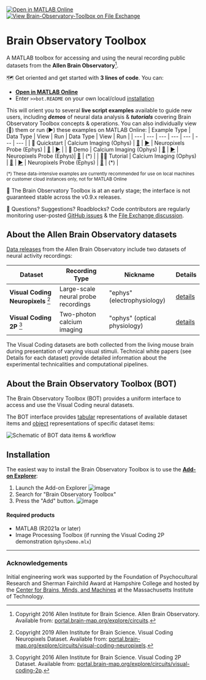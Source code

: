 [![Open in MATLAB Online](https://www.mathworks.com/images/responsive/global/open-in-matlab-online.svg)](https://matlab.mathworks.com/open/github/v1?repo=emeyers/Brain-Observatory-Toolbox&file=%2Bbot/%2binternal/README.mlx)  [![View Brain-Observatory-Toolbox on File Exchange](https://www.mathworks.com/matlabcentral/images/matlab-file-exchange.svg)](https://www.mathworks.com/matlabcentral/fileexchange/90900-brain-observatory-toolbox)

# Brain Observatory Toolbox
A MATLAB toolbox for accessing and using the neural recording public datasets from the **Allen Brain Observatory**[^1]. 

🗺️ Get oriented and get started with **3 lines of code**. You can:
* [**Open in MATLAB Online**](https://matlab.mathworks.com/open/github/v1?repo=emeyers/Brain-Observatory-Toolbox&file=%2Bbot/%2binternal/README.mlx)
* Enter `>>bot.README` on your own local/cloud [installation](#Installation)

This will orient you to several **live script examples** available to guide new users, including **_demos_** of neural data analysis & **_tutorials_** covering Brain Observatory Toolbox concepts & operations. You can also individually view (:eyes:) them or run (:arrow_forward:) these examples on MATLAB Online:
| Example Type | Data Type | View | Run | Data Type | View | Run | 
| --- | --- | --- | --- | --- | --- | --- |
| :rocket: Quickstart | Calcium Imaging (Ophys) | [:eyes:][OphysQuickstart] | [:arrow_forward:](https://matlab.mathworks.com/open/github/v1?repo=emeyers/Brain-Observatory-Toolbox&file=%2Bbot/quickstarts/OphysQuickstart.mlx) | Neuropixels Probe (Ephys) | [:eyes:][EphysQuickstart] | [:arrow_forward:](https://matlab.mathworks.com/open/github/v1?repo=emeyers/Brain-Observatory-Toolbox&file=%2Bbot/quickstarts/OphysQuickstart.mlx) |
| :microscope: Demo | Calcium Imaging (Ophys) | [:eyes:][OphysDemo] | [:arrow_forward:](https://matlab.mathworks.com/open/github/v1?repo=emeyers/Brain-Observatory-Toolbox&file=%2Bbot/quickstarts/OphysDemo.mlx) | Neuropixels Probe (Ephys)| [:eyes:][EphysDemo] | (\*) |
| :woman_teacher: Tutorial | Calcium Imaging (Ophys) | [:eyes:][OphysTutorial] | [:arrow_forward:](https://matlab.mathworks.com/open/github/v1?repo=emeyers/Brain-Observatory-Toolbox&file=%2Bbot/quickstarts/OphysTutorial.mlx) | Neuropixels Probe (Ephys) | [:eyes:][EphysTutorial] | (\*) | 

<sub>(\*) These data-intensive examples are currently recommended for use on local machines or customer cloud instances only, not for MATLAB Online</sub>


[OphysQuickstart]: https://viewer.mathworks.com/?viewer=live_code&url=https%3A%2F%2Fwww.mathworks.com%2Fmatlabcentral%2Fmlc-downloads%2Fdownloads%2F85a3255c-4ff5-42ef-9c10-b441318b4322%2F3fa4ee4e-2d0d-476a-9593-01ab676c32bc%2Ffiles%2Fquickstarts%2FOphysQuickstart.mlx&embed=web
[EphysQuickstart]: https://viewer.mathworks.com/?viewer=live_code&url=https%3A%2F%2Fwww.mathworks.com%2Fmatlabcentral%2Fmlc-downloads%2Fdownloads%2F85a3255c-4ff5-42ef-9c10-b441318b4322%2F3fa4ee4e-2d0d-476a-9593-01ab676c32bc%2Ffiles%2Fquickstarts%2FEphysQuickstart.mlx&embed=web
[OphysDemo]: https://viewer.mathworks.com/?viewer=live_code&url=https%3A%2F%2Fwww.mathworks.com%2Fmatlabcentral%2Fmlc-downloads%2Fdownloads%2F85a3255c-4ff5-42ef-9c10-b441318b4322%2F3fa4ee4e-2d0d-476a-9593-01ab676c32bc%2Ffiles%2Fdemos%2FOphysDemo.mlx&embed=web
[EphysDemo]: https://viewer.mathworks.com/?viewer=live_code&url=https%3A%2F%2Fwww.mathworks.com%2Fmatlabcentral%2Fmlc-downloads%2Fdownloads%2F85a3255c-4ff5-42ef-9c10-b441318b4322%2F3fa4ee4e-2d0d-476a-9593-01ab676c32bc%2Ffiles%2Fdemos%2FEphysDemo.mlx&embed=web
[OphysTutorial]: https://viewer.mathworks.com/?viewer=live_code&url=https%3A%2F%2Fwww.mathworks.com%2Fmatlabcentral%2Fmlc-downloads%2Fdownloads%2F85a3255c-4ff5-42ef-9c10-b441318b4322%2F3fa4ee4e-2d0d-476a-9593-01ab676c32bc%2Ffiles%2Ftutorials%2FOphysTutorial.mlx&embed=web
[EphysTutorial]: https://viewer.mathworks.com/?viewer=live_code&url=https%3A%2F%2Fwww.mathworks.com%2Fmatlabcentral%2Fmlc-downloads%2Fdownloads%2F85a3255c-4ff5-42ef-9c10-b441318b4322%2F3fa4ee4e-2d0d-476a-9593-01ab676c32bc%2Ffiles%2Ftutorials%2FEphysTutorial.mlx&embed=web
[BehaviorTutorial]: https://viewer.mathworks.com/?viewer=live_code&url=https%3A%2F%2Fwww.mathworks.com%2Fmatlabcentral%2Fmlc-downloads%2Fdownloads%2F85a3255c-4ff5-42ef-9c10-b441318b4322%2F3fa4ee4e-2d0d-476a-9593-01ab676c32bc%2Ffiles%2Ftutorials%2FBehaviorTutorial.mlx&embed=web

:construction: The Brain Observatory Toolbox is at an early stage; the interface is not guaranteed stable across the v0.9.x releases. 

:speech_balloon:	Questions? Suggestions? Roadblocks? Code contributors are regularly monitoring user-posted [GitHub issues](https://github.com/emeyers/Brain-Observatory-Toolbox/issues) & the [File Exchange discussion](https://www.mathworks.com/matlabcentral/fileexchange/90900-brain-observatory-toolbox#discussions_tab). 

## About the Allen Brain Observatory datasets
[Data releases](https://portal.brain-map.org/latest-data-release) from the Allen Brain Observatory include two datasets of neural activity recordings: 

| Dataset | Recording Type | Nickname | Details |
| --- | --- | --- | --- |
| **Visual Coding Neuropixels** [^2] | Large-scale neural probe recordings | "ephys" (electrophysiology) | [details](https://portal.brain-map.org/explore/circuits/visual-coding-neuropixels) |
| **Visual Coding 2P** [^3] | Two-photon calcium imaging | "ophys" (optical physiology) | [details](http://portal.brain-map.org/explore/circuits/visual-coding-2p) |

The Visual Coding datasets are both collected from the living mouse brain during presentation of varying visual stimuli. Technical white papers (see Details for each dataset) provide detailed information about the experimental technicalities and computational pipelines. 

## About the Brain Observatory Toolbox (BOT) 
 
The Brain Observatory Toolbox (BOT) provides a uniform interface to access and use the Visual Coding neural datasets. 

The BOT interface provides [tabular](https://www.mathworks.com/help/matlab/matlab_prog/access-data-in-a-table.html) representations of available dataset items and [object](https://www.mathworks.com/help/matlab/matlab_oop/operations-with-objects.html) representations of specific dataset items: 

![Schematic of BOT data items & workflow](https://user-images.githubusercontent.com/23032671/188445081-9971259e-a430-4036-a84b-bcd46c950a50.png)

## Installation
The easiest way to install the Brain Observatory Toolbox is to use the [**Add-on Explorer**](https://www.mathworks.com/products/matlab/add-on-explorer.html): 
1. Launch the Add-on Explorer ![image](https://user-images.githubusercontent.com/23032671/188336991-77ba49f1-d70d-4111-a265-3f9ba284bb8d.png)
2. Search for "Brain Observatory Toolbox"
3. Press the "Add" button. ![image](https://user-images.githubusercontent.com/23032671/188341517-6c2d372a-9eac-4aed-974a-a102880212da.png)

#### Required products
* MATLAB (R2021a or later)
* Image Processing Toolbox (if running the Visual Coding 2P demonstration `OphysDemo.mlx`)

----
### Acknowledgements 

Initial engineering work was supported by the Foundation of Psychocultural Research and Sherman Fairchild Award at Hampshire College and hosted by the [Center for Brains, Minds, and Machines](https://cbmm.mit.edu/) at the Massachusetts Institute of Technology. 


[^1]: Copyright 2016 Allen Institute for Brain Science. Allen Brain Observatory. Available from: [portal.brain-map.org/explore/circuits](http://portal.brain-map.org/explore/circuits).

[^2]: Copyright 2019 Allen Institute for Brain Science. Visual Coding Neuropixels Dataset. Available from: [portal.brain-map.org/explore/circuits/visual-coding-neuropixels](https://portal.brain-map.org/explore/circuits/visual-coding-neuropixels).

[^3]: Copyright 2016 Allen Institute for Brain Science. Visual Coding 2P Dataset. Available from: [portal.brain-map.org/explore/circuits/visual-coding-2p](http://portal.brain-map.org/explore/circuits/visual-coding-2p).

